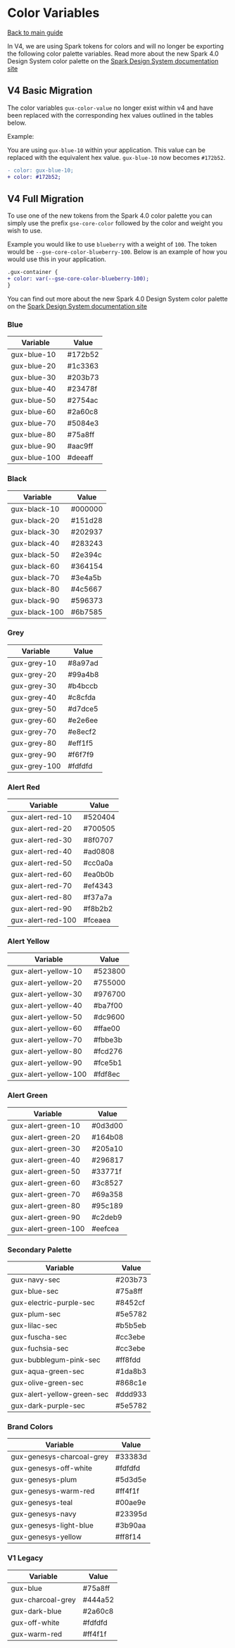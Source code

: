 # Color Variables

[Back to main guide](./readme.md)

In V4, we are using Spark tokens for colors and will no longer be exporting the following color palette variables. Read more about the new Spark 4.0 Design System color palette on the [Spark Design System documentation site](https://spark.genesys.com/latest/foundations/color/core-palette/design-XYztDeyk)

## V4 Basic Migration

The color variables `gux-color-value` no longer exist within v4 and have been replaced with the corresponding hex values outlined in the tables below.

Example:

You are using `gux-blue-10` within your application. This value can be replaced with the equivalent hex value. `gux-blue-10` now becomes `#172b52`.

```diff
- color: gux-blue-10;
+ color: #172b52;
```

## V4 Full Migration

To use one of the new tokens from the Spark 4.0 color palette you can simply use the prefix `gse-core-color` followed by the color and weight you wish to use.

Example you would like to use `blueberry` with a weight of `100`. The token would be `--gse-core-color-blueberry-100`. Below is an example of how you would use this in your application.

```diff
.gux-container {
+ color: var(--gse-core-color-blueberry-100);
}
```

You can find out more about the new Spark 4.0 Design System color palette on the [Spark Design System documentation site](https://spark.genesys.com/latest/foundations/color/core-palette/design-XYztDeyk)

### Blue

| Variable     | Value   |
| ------------ | ------- |
| gux-blue-10  | #172b52 |
| gux-blue-20  | #1c3363 |
| gux-blue-30  | #203b73 |
| gux-blue-40  | #23478f |
| gux-blue-50  | #2754ac |
| gux-blue-60  | #2a60c8 |
| gux-blue-70  | #5084e3 |
| gux-blue-80  | #75a8ff |
| gux-blue-90  | #aac9ff |
| gux-blue-100 | #deeaff |

### Black

| Variable      | Value   |
| ------------- | ------- |
| gux-black-10  | #000000 |
| gux-black-20  | #151d28 |
| gux-black-30  | #202937 |
| gux-black-40  | #283243 |
| gux-black-50  | #2e394c |
| gux-black-60  | #364154 |
| gux-black-70  | #3e4a5b |
| gux-black-80  | #4c5667 |
| gux-black-90  | #596373 |
| gux-black-100 | #6b7585 |

### Grey

| Variable     | Value   |
| ------------ | ------- |
| gux-grey-10  | #8a97ad |
| gux-grey-20  | #99a4b8 |
| gux-grey-30  | #b4bccb |
| gux-grey-40  | #c8cfda |
| gux-grey-50  | #d7dce5 |
| gux-grey-60  | #e2e6ee |
| gux-grey-70  | #e8ecf2 |
| gux-grey-80  | #eff1f5 |
| gux-grey-90  | #f6f7f9 |
| gux-grey-100 | #fdfdfd |

### Alert Red

| Variable          | Value   |
| ----------------- | ------- |
| gux-alert-red-10  | #520404 |
| gux-alert-red-20  | #700505 |
| gux-alert-red-30  | #8f0707 |
| gux-alert-red-40  | #ad0808 |
| gux-alert-red-50  | #cc0a0a |
| gux-alert-red-60  | #ea0b0b |
| gux-alert-red-70  | #ef4343 |
| gux-alert-red-80  | #f37a7a |
| gux-alert-red-90  | #f8b2b2 |
| gux-alert-red-100 | #fceaea |

### Alert Yellow

| Variable             | Value   |
| -------------------- | ------- |
| gux-alert-yellow-10  | #523800 |
| gux-alert-yellow-20  | #755000 |
| gux-alert-yellow-30  | #976700 |
| gux-alert-yellow-40  | #ba7f00 |
| gux-alert-yellow-50  | #dc9600 |
| gux-alert-yellow-60  | #ffae00 |
| gux-alert-yellow-70  | #fbbe3b |
| gux-alert-yellow-80  | #fcd276 |
| gux-alert-yellow-90  | #fce5b1 |
| gux-alert-yellow-100 | #fdf8ec |

### Alert Green

| Variable            | Value   |
| ------------------- | ------- |
| gux-alert-green-10  | #0d3d00 |
| gux-alert-green-20  | #164b08 |
| gux-alert-green-30  | #205a10 |
| gux-alert-green-40  | #296817 |
| gux-alert-green-50  | #33771f |
| gux-alert-green-60  | #3c8527 |
| gux-alert-green-70  | #69a358 |
| gux-alert-green-80  | #95c189 |
| gux-alert-green-90  | #c2deb9 |
| gux-alert-green-100 | #eefcea |

### Secondary Palette

| Variable                   | Value   |
| -------------------------- | ------- |
| gux-navy-sec               | #203b73 |
| gux-blue-sec               | #75a8ff |
| gux-electric-purple-sec    | #8452cf |
| gux-plum-sec               | #5e5782 |
| gux-lilac-sec              | #b5b5eb |
| gux-fuscha-sec             | #cc3ebe |
| gux-fuchsia-sec            | #cc3ebe |
| gux-bubblegum-pink-sec     | #ff8fdd |
| gux-aqua-green-sec         | #1da8b3 |
| gux-olive-green-sec        | #868c1e |
| gux-alert-yellow-green-sec | #ddd933 |
| gux-dark-purple-sec        | #5e5782 |

### Brand Colors

| Variable                  | Value   |
| ------------------------- | ------- |
| gux-genesys-charcoal-grey | #33383d |
| gux-genesys-off-white     | #fdfdfd |
| gux-genesys-plum          | #5d3d5e |
| gux-genesys-warm-red      | #ff4f1f |
| gux-genesys-teal          | #00ae9e |
| gux-genesys-navy          | #23395d |
| gux-genesys-light-blue    | #3b90aa |
| gux-genesys-yellow        | #ff8f14 |

### V1 Legacy

| Variable          | Value   |
| ----------------- | ------- |
| gux-blue          | #75a8ff |
| gux-charcoal-grey | #444a52 |
| gux-dark-blue     | #2a60c8 |
| gux-off-white     | #fdfdfd |
| gux-warm-red      | #ff4f1f |
